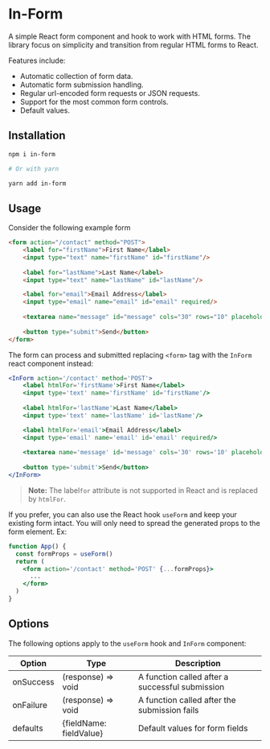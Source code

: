 # In-Form
A simple React form component and hook to work with HTML forms. The library focus on simplicity and
transition from regular HTML forms to React.

Features include:
- Automatic collection of form data.
- Automatic form submission handling.
- Regular url-encoded form requests or JSON requests.
- Support for the most common form controls.
- Default values.

## Installation
```bash
npm i in-form

# Or with yarn

yarn add in-form
```

## Usage
Consider the following example form 

```html
<form action="/contact" method="POST">
    <label for="firstName">First Name</label>
    <input type="text" name="firstName" id="firstName"/>
    
    <label for="lastName">Last Name</label>
    <input type="text" name="lastName" id="lastName"/>

    <label for="email">Email Address</label>
    <input type="email" name="email" id="email" required/>
    
    <textarea name="message" id="message" cols="30" rows="10" placeholder="Write message..." required></textarea>
    
    <button type="submit">Send</button>
</form>
```

The form can process and submitted replacing `<form>` tag with the `InForm` react component instead:
```jsx
<InForm action='/contact' method='POST'>
    <label htmlFor='firstName'>First Name</label>
    <input type='text' name='firstName' id='firstName'/>
    
    <label htmlFor='lastName'>Last Name</label>
    <input type='text' name='lastName' id='lastName'/>

    <label htmlFor='email'>Email Address</label>
    <input type='email' name='email' id='email' required/>
    
    <textarea name='message' id='message' cols='30' rows='10' placeholder='Write message...' required></textarea>
    
    <button type='submit'>Send</button>
</InForm>
```
> **Note:** The label`for` attribute is not supported in React and is replaced by `htmlFor`. 

If you prefer, you can also use the React hook `useForm` and keep your existing form intact. You will only need to
spread the generated props to the form element. Ex:

```jsx
function App() {
  const formProps = useForm()
  return (
    <form action='/contact' method='POST' {...formProps}>
      ...
    </form>
  )
}
```

## Options
The following options apply to the `useForm` hook and `InForm` component:


| Option | Type | Description |
| --- | --- | --- |
| onSuccess | (response) => void | A function called after a successful submission | 
|onFailure| (response) => void | A function called after the submission fails |
|defaults | {fieldName: fieldValue} | Default values for form fields |
